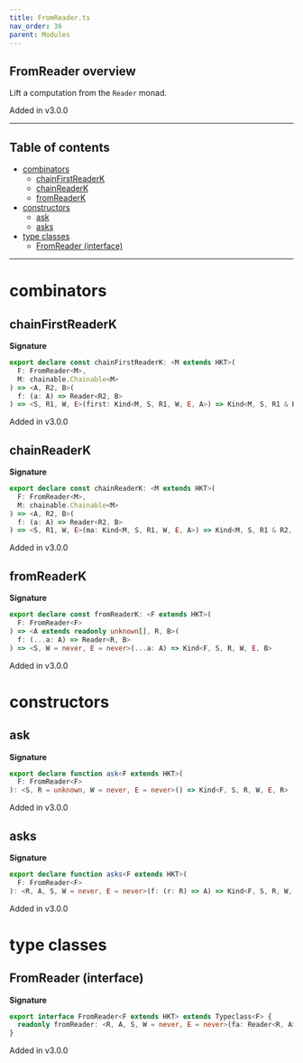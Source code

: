 ```yaml
---
title: FromReader.ts
nav_order: 36
parent: Modules
---
```


## FromReader overview

Lift a computation from the `Reader` monad.

Added in v3.0.0

---

<h2 class="text-delta">Table of contents</h2>

- [combinators](#combinators)
  - [chainFirstReaderK](#chainfirstreaderk)
  - [chainReaderK](#chainreaderk)
  - [fromReaderK](#fromreaderk)
- [constructors](#constructors)
  - [ask](#ask)
  - [asks](#asks)
- [type classes](#type-classes)
  - [FromReader (interface)](#fromreader-interface)

---

# combinators

## chainFirstReaderK

**Signature**

```ts
export declare const chainFirstReaderK: <M extends HKT>(
  F: FromReader<M>,
  M: chainable.Chainable<M>
) => <A, R2, B>(
  f: (a: A) => Reader<R2, B>
) => <S, R1, W, E>(first: Kind<M, S, R1, W, E, A>) => Kind<M, S, R1 & R2, W, E, A>
```

Added in v3.0.0

## chainReaderK

**Signature**

```ts
export declare const chainReaderK: <M extends HKT>(
  F: FromReader<M>,
  M: chainable.Chainable<M>
) => <A, R2, B>(
  f: (a: A) => Reader<R2, B>
) => <S, R1, W, E>(ma: Kind<M, S, R1, W, E, A>) => Kind<M, S, R1 & R2, W, E, B>
```

Added in v3.0.0

## fromReaderK

**Signature**

```ts
export declare const fromReaderK: <F extends HKT>(
  F: FromReader<F>
) => <A extends readonly unknown[], R, B>(
  f: (...a: A) => Reader<R, B>
) => <S, W = never, E = never>(...a: A) => Kind<F, S, R, W, E, B>
```

Added in v3.0.0

# constructors

## ask

**Signature**

```ts
export declare function ask<F extends HKT>(
  F: FromReader<F>
): <S, R = unknown, W = never, E = never>() => Kind<F, S, R, W, E, R>
```

Added in v3.0.0

## asks

**Signature**

```ts
export declare function asks<F extends HKT>(
  F: FromReader<F>
): <R, A, S, W = never, E = never>(f: (r: R) => A) => Kind<F, S, R, W, E, A>
```

Added in v3.0.0

# type classes

## FromReader (interface)

**Signature**

```ts
export interface FromReader<F extends HKT> extends Typeclass<F> {
  readonly fromReader: <R, A, S, W = never, E = never>(fa: Reader<R, A>) => Kind<F, S, R, W, E, A>
}
```

Added in v3.0.0
